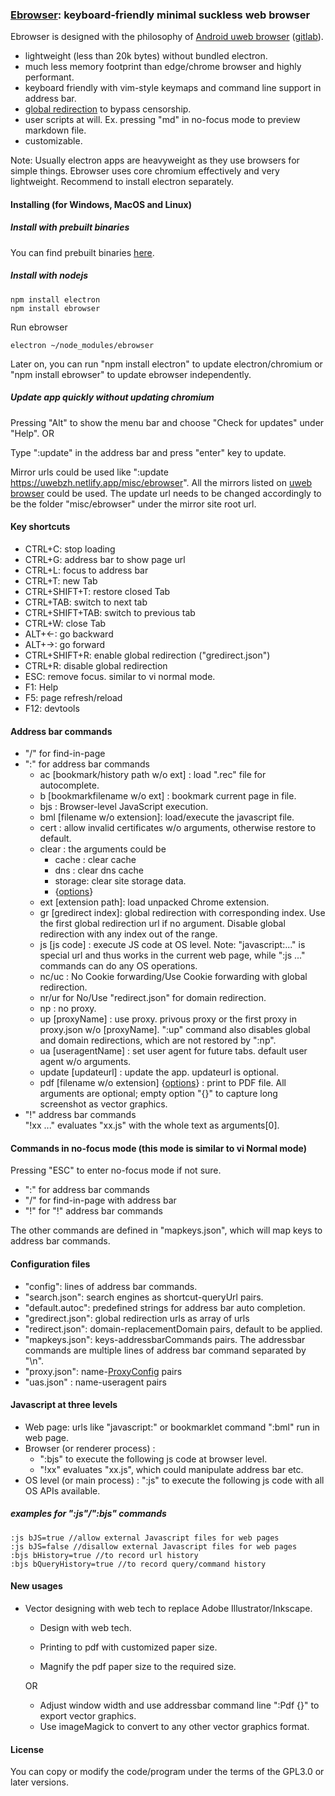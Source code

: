 ### [Ebrowser](https://github.com/torappinfo/ebrowser): keyboard-friendly minimal suckless web browser
Ebrowser is designed with the philosophy of [Android uweb browser](https://github.com/torappinfo/uweb) ([gitlab](https://gitlab.com/jamesfengcao/uweb)).

- lightweight (less than 20k bytes) without bundled electron.
- much less memory footprint than edge/chrome browser and highly performant.
- keyboard friendly with vim-style keymaps and command line support in address bar.
- [global redirection](https://uweb.surge.sh/en/redirect/index.html#) to bypass censorship.
- user scripts at will. Ex. pressing "md" in no-focus mode to preview markdown file.
- customizable.

Note: Usually electron apps are heavyweight as they use browsers for simple things. Ebrowser uses core chromium effectively and very lightweight. Recommend to install electron separately.

#### Installing (for Windows, MacOS and Linux)
##### Install with prebuilt binaries
You can find prebuilt binaries [here](https://github.com/torappinfo/ebrowser/releases).

##### Install with nodejs

    npm install electron
    npm install ebrowser

Run ebrowser

    electron ~/node_modules/ebrowser

Later on, you can run "npm install electron" to update electron/chromium or "npm install ebrowser" to update ebrowser independently.

##### Update app quickly without updating chromium
Pressing "Alt" to show the menu bar and choose "Check for updates" under "Help". OR

Type ":update" in the address bar and press "enter" key to update.

Mirror urls could be used like ":update https://uwebzh.netlify.app/misc/ebrowser". All the mirrors listed on [uweb browser](https://uwebzh.netlify.app/en/readme/index.html) could be used. The update url needs to be changed accordingly to be the folder "misc/ebrowser" under the mirror site root url.

#### Key shortcuts
- CTRL+C: stop loading
- CTRL+G: address bar to show page url
- CTRL+L: focus to address bar
- CTRL+T: new Tab
- CTRL+SHIFT+T: restore closed Tab
- CTRL+TAB: switch to next tab
- CTRL+SHIFT+TAB: switch to previous tab
- CTRL+W: close Tab
- ALT+<-: go backward
- ALT+->: go forward
- CTRL+SHIFT+R: enable global redirection ("gredirect.json")
- CTRL+R: disable global redirection
- ESC: remove focus. similar to vi normal mode.
- F1: Help
- F5: page refresh/reload
- F12: devtools

#### Address bar commands
- "/" for find-in-page
- ":" for address bar commands
  - ac [bookmark/history path w/o ext] : load ".rec" file for autocomplete.
  - b [bookmarkfilename w/o ext] : bookmark current page in file.
  - bjs : Browser-level JavaScript execution.
  - bml [filename w/o extension]: load/execute the javascript file.
  - cert : allow invalid certificates w/o arguments, otherwise restore to default.
  - clear : the arguments could be
    - cache : clear cache
    - dns : clear dns cache
    - storage: clear site storage data.
    - {[options](https://www.electronjs.org/docs/latest/api/session#sescleardataoptions)}
  - ext [extension path]: load unpacked Chrome extension.
  - gr [gredirect index]: global redirection with corresponding index. Use the first global redirection url if no argument. Disable global redirection with any index out of the range.
  - js [js code] : execute JS code at OS level. Note: "javascript:..." is special url and thus works in the current web page, while ":js ..." commands can do any OS operations. 
  - nc/uc : No Cookie forwarding/Use Cookie forwarding with global redirection.
  - nr/ur for No/Use "redirect.json" for domain redirection.
  - np : no proxy.
  - up [proxyName] : use proxy. privous proxy or the first proxy in proxy.json w/o [proxyName]. ":up" command also disables global and domain redirections, which are not restored by ":np".
  - ua [useragentName] : set user agent for future tabs. default user agent w/o arguments.
  - update [updateurl] : update the app. updateurl is optional.
  - pdf [filename w/o extension] {[options](https://www.electronjs.org/docs/latest/api/web-contents#contentsprinttopdfoptions)} : print to PDF file. All arguments are optional; empty option "{}" to capture long screenshot as vector graphics.
- "!" address bar commands  
  "!xx ..." evaluates "xx.js" with the whole text as arguments[0].
  
#### Commands in no-focus mode (this mode is similar to vi Normal mode)
Pressing "ESC" to enter no-focus mode if not sure.
- ":" for address bar commands
- "/" for find-in-page with address bar
- "!" for "!" address bar commands

The other commands are defined in "mapkeys.json", which will map keys to address bar commands.

#### Configuration files
- "config": lines of address bar commands.
- "search.json": search engines as shortcut-queryUrl pairs.
- "default.autoc": predefined strings for address bar auto completion.
- "gredirect.json": global redirection urls as array of urls
- "redirect.json": domain-replacementDomain pairs, default to be applied.
- "mapkeys.json": keys-addressbarCommands pairs. The addressbar commands are multiple lines of address bar command separated by "\n".
- "proxy.json": name-[ProxyConfig](https://www.electronjs.org/docs/latest/api/structures/proxy-config) pairs
- "uas.json" : name-useragent pairs

#### Javascript at three levels
- Web page: urls like "javascript:" or bookmarklet command ":bml" run in web page.
- Browser (or renderer process) :
  - ":bjs" to execute the following js code at browser level.
  - "!xx" evaluates "xx.js", which could manipulate address bar etc.
- OS level (or main process) : ":js" to execute the following js code with all OS APIs available.

##### examples for ":js"/":bjs" commands

    :js bJS=true //allow external Javascript files for web pages
    :js bJS=false //disallow external Javascript files for web pages
    :bjs bHistory=true //to record url history
    :bjs bQueryHistory=true //to record query/command history

#### New usages
- Vector designing with web tech to replace Adobe Illustrator/Inkscape.
  - Design with web tech.
  
  - Printing to pdf with customized paper size.
  - Magnify the pdf paper size to the required size.

  OR
  
  - Adjust window width and use addressbar command line ":Pdf {}" to export vector graphics.
  - Use imageMagick to convert to any other vector graphics format.

#### License
You can copy or modify the code/program under the terms of the GPL3.0 or later versions.